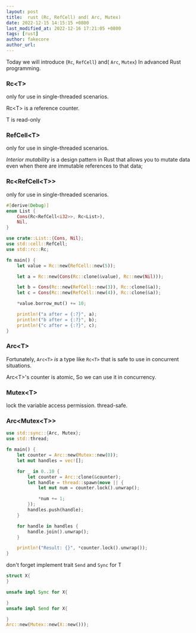 ```yaml
---
layout: post
title:  rust (Rc, RefCell) and( Arc, Mutex)
date: 2022-12-15 14:15:15 +0800
last_modified_at: 2022-12-16 17:21:05 +0800
tags: [rust]
author: fakecore
author_url:
---
```




Today we will introduce (`Rc`, `RefCell`) and( `Arc`, `Mutex`) In advanced Rust programming.

### Rc\<T>

only for use in single-threaded scenarios.

Rc\<T> is a reference counter.

T is read-only

### RefCell\<T>

only for use in single-threaded scenarios.

*Interior mutability* is a design pattern in Rust that allows you to mutate data even when there are immutable references to that data;

### Rc<RefCell\<T>>

only for use in single-threaded scenarios.

```rust
#[derive(Debug)]
enum List {
    Cons(Rc<RefCell<i32>>, Rc<List>),
    Nil,
}

use crate::List::{Cons, Nil};
use std::cell::RefCell;
use std::rc::Rc;

fn main() {
    let value = Rc::new(RefCell::new(5));

    let a = Rc::new(Cons(Rc::clone(&value), Rc::new(Nil)));

    let b = Cons(Rc::new(RefCell::new(3)), Rc::clone(&a));
    let c = Cons(Rc::new(RefCell::new(4)), Rc::clone(&a));

    *value.borrow_mut() += 10;

    println!("a after = {:?}", a);
    println!("b after = {:?}", b);
    println!("c after = {:?}", c);
}
```

### Arc\<T>

Fortunately, `Arc<T>` *is* a type like `Rc<T>` that is safe to use in concurrent situations.

Arc\<T>'s counter is atomic, So we can use it in concurrency.

### Mutex\<T>

lock the variable access permission. thread-safe.

### Arc<Mutex\<T>>

```rust
use std::sync::{Arc, Mutex};
use std::thread;

fn main() {
    let counter = Arc::new(Mutex::new(0));
    let mut handles = vec![];

    for _ in 0..10 {
        let counter = Arc::clone(&counter);
        let handle = thread::spawn(move || {
            let mut num = counter.lock().unwrap();

            *num += 1;
        });
        handles.push(handle);
    }

    for handle in handles {
        handle.join().unwrap();
    }

    println!("Result: {}", *counter.lock().unwrap());
}
```

don't forget implement trait `Send` and `Sync` for T

```Rust
struct X{
}

unsafe impl Sync for X{

}
unsafe impl Send for X{

}
Arc::new(Mutex::new(X::new()));
```

